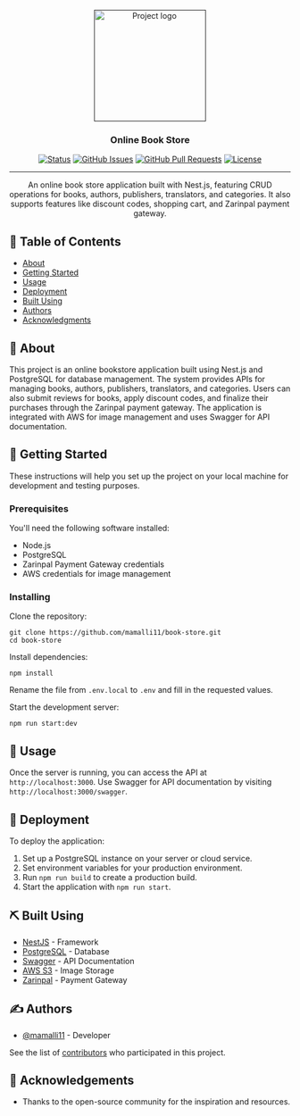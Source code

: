 <p align="center">
  <a href="" rel="noopener">
 <img width=200px height=200px src="https://png.pngtree.com/template/20191125/ourmid/pngtree-book-store-logo-template-sale-learning-logo-designs-vector-image_335046.jpg" alt="Project logo"></a>
</p>

<h3 align="center">Online Book Store</h3>

<div align="center">

[![Status](https://img.shields.io/badge/status-active-success.svg)]()
[![GitHub Issues](https://img.shields.io/github/issues/mamalli11/book-store.svg)](https://github.com/mamalli11/book-store/issues)
[![GitHub Pull Requests](https://img.shields.io/github/issues-pr/mamalli11/book-store.svg)](https://github.com/mamalli11/book-store/pulls)
[![License](https://img.shields.io/badge/license-MIT-blue.svg)](/LICENSE)

</div>

---

<p align="center">An online book store application built with Nest.js, featuring CRUD operations for books, authors, publishers, translators, and categories. It also supports features like discount codes, shopping cart, and Zarinpal payment gateway.
    <br> 
</p>

## 📝 Table of Contents

- [About](#about)
- [Getting Started](#getting_started)
- [Usage](#usage)
- [Deployment](#deployment)
- [Built Using](#built_using)
- [Authors](#authors)
- [Acknowledgments](#acknowledgement)

## 🧐 About <a name = "about"></a>

This project is an online bookstore application built using Nest.js and PostgreSQL for database management. The system provides APIs for managing books, authors, publishers, translators, and categories. Users can also submit reviews for books, apply discount codes, and finalize their purchases through the Zarinpal payment gateway. The application is integrated with AWS for image management and uses Swagger for API documentation.

## 🏁 Getting Started <a name = "getting_started"></a>

These instructions will help you set up the project on your local machine for development and testing purposes.

### Prerequisites

You'll need the following software installed:

- Node.js
- PostgreSQL
- Zarinpal Payment Gateway credentials
- AWS credentials for image management

### Installing

Clone the repository:

```
git clone https://github.com/mamalli11/book-store.git
cd book-store
```

Install dependencies:

```
npm install
```

Rename the file from `.env.local` to `.env` and fill in the requested values.

Start the development server:

```
npm run start:dev
```


## 🎈 Usage <a name="usage"></a>

Once the server is running, you can access the API at `http://localhost:3000`. Use Swagger for API documentation by visiting `http://localhost:3000/swagger`.

## 🚀 Deployment <a name = "deployment"></a>

To deploy the application:

1. Set up a PostgreSQL instance on your server or cloud service.
2. Set environment variables for your production environment.
3. Run `npm run build` to create a production build.
4. Start the application with `npm run start`.

## ⛏️ Built Using <a name = "built_using"></a>

- [NestJS](http://nestjs.com/) - Framework
- [PostgreSQL](https://www.postgresql.org/) - Database
- [Swagger](https://swagger.io/) - API Documentation
- [AWS S3](https://aws.amazon.com/s3/) - Image Storage
- [Zarinpal](https://www.zarinpal.com) - Payment Gateway

## ✍️ Authors <a name = "authors"></a>

- [@mamalli11](https://github.com/mamalli11) - Developer

See the list of [contributors](https://github.com/mamalli11/book-store/contributors) who participated in this project.

## 🎉 Acknowledgements <a name = "acknowledgement"></a>

- Thanks to the open-source community for the inspiration and resources.
